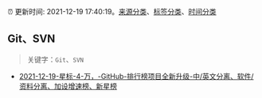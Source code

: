 :alarm_clock: 更新时间: 2021-12-19 17:40:19。[来源分类](../README.md)、[标签分类](../TAGS.md)、[时间分类](../TIMELINE.md)

## Git、SVN


> 关键字：`Git`、`SVN`



- [2021-12-19-星标-4-万，-GitHub-排行榜项目全新升级-中/英文分离、软件/资料分离、加设增速榜、新星榜](https://www.v2ex.com/t/823168) 